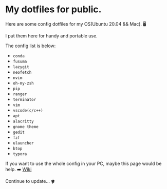 # My dotfiles for public.
Here are some config dotfiles for my OS(Ubuntu 20.04 && Mac). 🖥️

I put them here for handy and portable use.

The config list is below:
- `conda`
- `fusuma`
- `lazygit`
- `neofetch`
- `nvim`
- `oh-my-zsh`
- `pip`
- `ranger`
- `terminator`
- `vim`
- `vscode(c/c++)`
- `apt`
- `alacritty`
- `gnome theme`
- `gedit`
- `fzf`
- `ulauncher`
- `btop`
- `typora`

If you want to use the whole config in your PC, maybe this page would be help. ➡️ [Wiki](https://github.com/Xuer04/Mydotfiles/wiki/Wiki "Wiki")

Continue to update...  🍀

